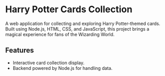 # Harry Potter Cards Collection

A web application for collecting and exploring Harry Potter-themed cards. Built using Node.js, HTML, CSS, and JavaScript, this project brings a magical experience for fans of the Wizarding World.

## Features

- Interactive card collection display.
- Backend powered by Node.js for handling data.
